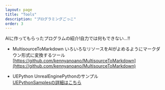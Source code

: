```yaml
---
layout: page
title: "Tools"
description: "プログラミングごっこ"
order: 3
---
```


AIに作ってもらったプログラムの紹介!自力では何もできない…!!

- MultisourceToMarkdown
    いろいろなリソースをAIがよめるようにマークダウン形式に変換するツール
    [https://github.com/kennyanoano/MultisourceToMarkdown](https://github.com/kennyanoano/MultisourceToMarkdown)

- UEPython
    UnrealEnginePythonのサンプル    
    [UEPythonSamplesの詳細はこちら](UEPythonSamples.md)
